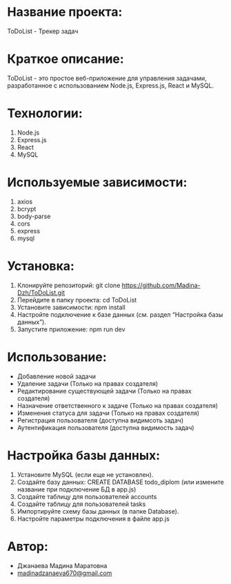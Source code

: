 # Название проекта: 
ToDoList - Трекер задач

# Краткое описание: 
ToDoList - это простое веб-приложение для управления задачами, разработанное с использованием Node.js, Express.js, React и MySQL.

# Технологии:
1. Node.js
2. Express.js
3. React
4. MySQL

# Используемые зависимости:
1. axios
2. bcrypt
3. body-parse
4. cors
5. express
6. mysql

# Установка:
1. Клонируйте репозиторий: git clone https://github.com/Madina-Dzh/ToDoList.git
2. Перейдите в папку проекта: cd ToDoList
3. Установите зависимости: npm install
4. Настройте подключение к базе данных (см. раздел “Настройка базы данных”).
5. Запустите приложение: npm run dev

# Использование:
- Добавление новой задачи
- Удаление задачи (Только на правах создателя)
- Редактирование существующей задачи (Только на правах создателя)
- Назначение ответственного к задаче (Только на правах создателя)
- Изменения статуса для задачи (Только на правах создателя)
- Регистрация пользователя (доступна видимсоть задач)
- Аутентификация пользователя (доступна видимость задач)

# Настройка базы данных:
1. Установите MySQL (если еще не установлен).
2. Создайте базу данных: CREATE DATABASE todo_diplom (или измените название при подключение БД в app.js)
3. Создайте таблицу для пользователей accounts
4. Создайте таблицу для пользователей tasks
5. Импортируйте схему базы данных (в папке Database).
6. Настройте параметры подключения в файле app.js

# Автор: 
- Джанаева Мадина Маратовна
- madinadzanaeva670@gmail.com